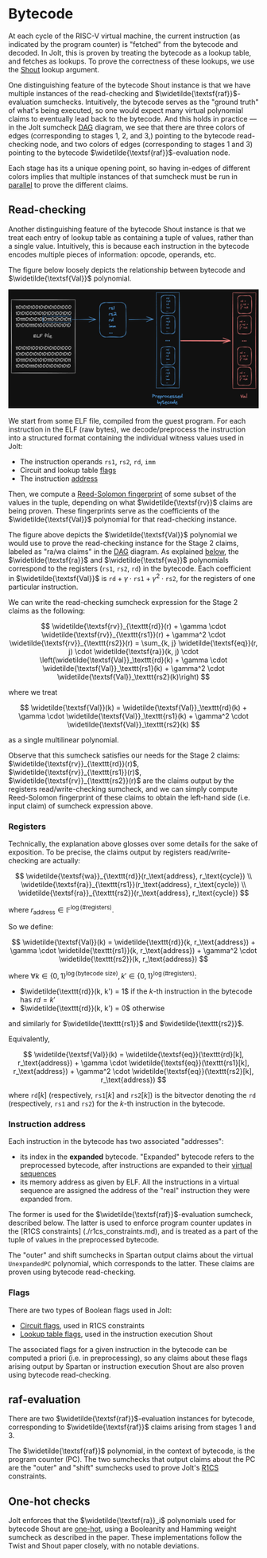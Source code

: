 # Bytecode

At each cycle of the RISC-V virtual machine, the current instruction (as indicated by the program counter) is "fetched" from the bytecode and decoded.
In Jolt, this is proven by treating the bytecode as a lookup table, and fetches as lookups.
To prove the correctness of these lookups, we use the [Shout](../twist-shout.md) lookup argument.

One distinguishing feature of the bytecode Shout instance is that we have multiple instances of the read-checking and $\widetilde{\textsf{raf}}$-evaluation sumchecks.
Intuitively, the bytecode serves as the "ground truth" of what's being executed, so one would expect many virtual polynomial claims to eventually lead back to the bytecode.
And this holds in practice –– in the Jolt sumcheck [DAG](./architecture/architecture.md##sumchecks-as-nodes) diagram, we see that there are three colors of edges (corresponding to stages 1, 2, and 3,) pointing to the bytecode read-checking node, and two colors of edges (corresponding to stages 1 and 3) pointing to the bytecode $\widetilde{\textsf{raf}}$-evaluation node.

Each stage has its a unique opening point, so having in-edges of different colors implies that multiple instances of that sumcheck must be run in [parallel](../optimizations/batched-sumcheck.md) to prove the different claims.

## Read-checking

Another distinguishing feature of the bytecode Shout instance is that we treat each entry of lookup table as containing a tuple of values, rather than a single value.
Intuitively, this is because each instruction in the bytecode encodes multiple pieces of information: opcode, operands, etc.

The figure below loosely depicts the relationship between bytecode and $\widetilde{\textsf{Val}}$ polynomial.

![bytecode](../../imgs/bytecode.png)

We start from some ELF file, compiled from the guest program. For each instruction in the ELF (raw bytes), we decode/preprocess the instruction into a structured format containing the individual witness values used in Jolt:

- The instruction operands `rs1`, `rs2`, `rd`, `imm`
- Circuit and lookup table [flags](#flags)
- The instruction [address](#instruction-address)

Then, we compute a [Reed-Solomon fingerprint](https://publish.obsidian.md/matteo/3.+Permanent+notes/Reed-Solomon+Fingerprinting) of some subset of the values in the tuple, depending on what $\widetilde{\textsf{rv}}$ claims are being proven. These fingerprints serve as the coefficients of the $\widetilde{\textsf{Val}}$ polynomial for that read-checking instance.

The figure above depicts the $\widetilde{\textsf{Val}}$ polynomial we would use to prove the read-checking instance for the Stage 2 claims, labeled as "ra/wa claims" in the [DAG]((./architecture/architecture.md##sumchecks-as-nodes)) diagram.
As explained [below](#registers), the $\widetilde{\textsf{ra}}$ and $\widetilde{\textsf{wa}}$ polynomials correspond to the registers (`rs1`, `rs2`, `rd`) in the bytecode.
Each coefficient in $\widetilde{\textsf{Val}}$ is $\texttt{rd} + \gamma \cdot \texttt{rs1} + \gamma^2 \cdot \texttt{rs2}$, for the registers of one particular instruction.

We can write the read-checking sumcheck expression for the Stage 2 claims as the following:

$$
\widetilde{\textsf{rv}}_{\texttt{rd}}(r) + \gamma \cdot \widetilde{\textsf{rv}}_{\texttt{rs1}}(r) + \gamma^2 \cdot \widetilde{\textsf{rv}}_{\texttt{rs2}}(r) = \sum_{k, j} \widetilde{\textsf{eq}}(r, j) \cdot \widetilde{\textsf{ra}}(k, j) \cdot \left(\widetilde{\textsf{Val}}_\texttt{rd}(k) + \gamma \cdot \widetilde{\textsf{Val}}_\texttt{rs1}(k) + \gamma^2 \cdot \widetilde{\textsf{Val}}_\texttt{rs2}(k)\right)
$$

where we treat

$$
\widetilde{\textsf{Val}}(k) = \widetilde{\textsf{Val}}_\texttt{rd}(k) + \gamma \cdot \widetilde{\textsf{Val}}_\texttt{rs1}(k) + \gamma^2 \cdot \widetilde{\textsf{Val}}_\texttt{rs2}(k)
$$

as a single multilinear polynomial.

Observe that this sumcheck satisfies our needs for the Stage 2 claims: $\widetilde{\textsf{rv}}_{\texttt{rd}}(r)$, $\widetilde{\textsf{rv}}_{\texttt{rs1}}(r)$, $\widetilde{\textsf{rv}}_{\texttt{rs2}}(r)$ are the claims output by the registers read/write-checking sumcheck, and we can simply compute Reed-Solomon fingerprint of these claims to obtain the left-hand side (i.e. input claim) of sumcheck expression above.

### Registers

Technically, the explanation above glosses over some details for the sake of exposition.
To be precise, the claims output by registers read/write-checking are actually:

$$
\widetilde{\textsf{wa}}_{\texttt{rd}}(r_\text{address}, r_\text{cycle}) \\
\widetilde{\textsf{ra}}_{\texttt{rs1}}(r_\text{address}, r_\text{cycle}) \\
\widetilde{\textsf{ra}}_{\texttt{rs2}}(r_\text{address}, r_\text{cycle})
$$

where $r_\text{address} \in \mathbb{F}^{\log (\text{\# registers})}$.

So we define:

$$
\widetilde{\textsf{Val}}(k) = \widetilde{\texttt{rd}}(k, r_\text{address}) + \gamma \cdot \widetilde{\texttt{rs1}}(k, r_\text{address}) + \gamma^2 \cdot \widetilde{\texttt{rs2}}(k, r_\text{address})
$$

where $\forall k \in \{0, 1\}^{\log (\text{bytecode size})}, k' \in \{0, 1\}^{\log (\text{\# registers})}$:

- $\widetilde{\texttt{rd}}(k, k') = 1$ if the $k$-th instruction in the bytecode has $rd = k'$
- $\widetilde{\texttt{rd}}(k, k') = 0$ otherwise

and similarly for $\widetilde{\texttt{rs1}}$ and $\widetilde{\texttt{rs2}}$.

Equivalently,

$$
\widetilde{\textsf{Val}}(k) = \widetilde{\textsf{eq}}(\texttt{rd}[k], r_\text{address}) + \gamma \cdot \widetilde{\textsf{eq}}(\texttt{rs1}[k], r_\text{address}) + \gamma^2 \cdot \widetilde{\textsf{eq}}(\texttt{rs2}[k], r_\text{address})
$$

where $\texttt{rd}[k]$ (respectively, $\texttt{rs1}[k]$ and $\texttt{rs2}[k]$) is the bitvector denoting the `rd` (respectively, `rs1` and `rs2`) for the $k$-th instruction in the bytecode.

### Instruction address

Each instruction in the bytecode has two associated "addresses":

- its index in the **expanded** bytecode. "Expanded" bytecode refers to the preprocessed bytecode, after instructions are expanded to their [virtual sequences](./emulation.md#virtual-instructions-and-sequences)
- its memory address as given by ELF. All the instructions in a virtual sequence are assigned the address of the "real" instruction they were expanded from.

The former is used for the $\widetilde{\textsf{raf}}$-evaluation sumcheck, described below.
The latter is used to enforce program counter updates in the [R1CS constraints] (./r1cs_constraints.md), and is treated as a part of the tuple of values in the preprocessed bytecode.

The "outer" and shift sumchecks in Spartan output claims about the virtual `UnexpandedPC` polynomial, which corresponds to the latter. These claims are proven using bytecode read-checking.

### Flags

There are two types of Boolean flags used in Jolt:

- [Circuit flags](./r1cs_constraints.md#circuit-flags), used in R1CS constraints
- [Lookup table flags](./instruction_execution.md#multiplexing-between-instructions), used in the instruction execution Shout

The associated flags for a given instruction in the bytecode can be computed a priori (i.e. in preprocessing), so any claims about these flags arising output by Spartan or instruction execution Shout are also proven using bytecode read-checking.

## raf-evaluation

There are two $\widetilde{\textsf{raf}}$-evaluation instances for bytecode, corresponding to $\widetilde{\textsf{raf}}$ claims arising from stages 1 and 3.

The $\widetilde{\textsf{raf}}$ polynomial, in the context of bytecode, is the program counter (PC). The two sumchecks that output claims about the PC are the "outer" and "shift" sumchecks used to prove Jolt's [R1CS](./r1cs_constraints.md) constraints.

## One-hot checks

Jolt enforces that the $\widetilde{\textsf{ra}}_i$ polynomials used for bytecode Shout are [one-hot](../twist-shout.md#one-hot-polynomials), using a Booleanity and Hamming weight sumcheck as described in the paper.
These implementations follow the Twist and Shout paper closely, with no notable deviations.
